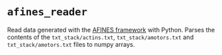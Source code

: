 # `afines_reader`

Read data generated with the [AFINES framework]() with Python.
Parses the contents of the `txt_stack/actins.txt`,
`txt_stack/amotors.txt` and `txt_stack/amotors.txt` files to
numpy arrays.